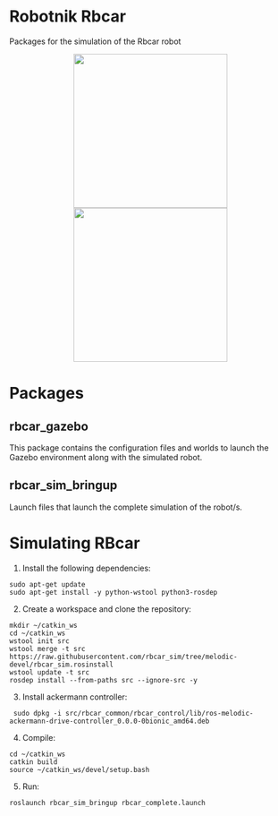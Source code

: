 Robotnik Rbcar
==============

Packages for the simulation of the Rbcar robot

<p align="center">
  <img src="https://github.com/RobotnikAutomation/rbcar_sim/blob/melodic-devel/rbcar.jpg" width="275" />
  <img src="https://github.com/RobotnikAutomation/rbcar_sim/blob/melodic-devel/rbcar_gazebo.png" width="275" />
</p>


<h1> Packages </h1>
<h2>rbcar_gazebo</h2>

This package contains the configuration files and worlds to launch the Gazebo environment along with the simulated robot.

<h2>rbcar_sim_bringup</h2>

Launch files that launch the complete simulation of the robot/s.

<h1>Simulating RBcar</h1>

1. Install the following dependencies:
```
sudo apt-get update
sudo apt-get install -y python-wstool python3-rosdep
```

2. Create a workspace and clone the repository:
```
mkdir ~/catkin_ws
cd ~/catkin_ws
wstool init src
wstool merge -t src https://raw.githubusercontent.com/rbcar_sim/tree/melodic-devel/rbcar_sim.rosinstall
wstool update -t src
rosdep install --from-paths src --ignore-src -y
```
3. Install ackermann controller:
```
 sudo dpkg -i src/rbcar_common/rbcar_control/lib/ros-melodic-ackermann-drive-controller_0.0.0-0bionic_amd64.deb 
```

4. Compile:
```
cd ~/catkin_ws
catkin build
source ~/catkin_ws/devel/setup.bash
```
5. Run:
```
roslaunch rbcar_sim_bringup rbcar_complete.launch
```